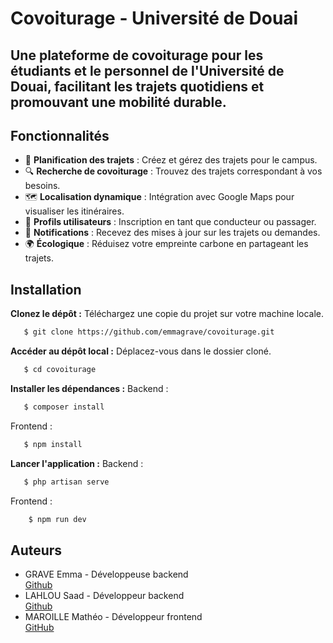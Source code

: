 # Covoiturage - Université de Douai
Une plateforme de covoiturage pour les étudiants et le personnel de l'Université de Douai, facilitant les trajets quotidiens et promouvant une mobilité durable.
---

## Fonctionnalités
- 📅 **Planification des trajets** : Créez et gérez des trajets pour le campus.
- 🔍 **Recherche de covoiturage** : Trouvez des trajets correspondant à vos besoins.
- 🗺️ **Localisation dynamique** : Intégration avec Google Maps pour visualiser les itinéraires.
- 👥 **Profils utilisateurs** : Inscription en tant que conducteur ou passager.
- 🔔 **Notifications** : Recevez des mises à jour sur les trajets ou demandes.
- 🌍 **Écologique** : Réduisez votre empreinte carbone en partageant les trajets.

## Installation
**Clonez le dépôt :**
Téléchargez une copie du projet sur votre machine locale.
```bash
   $ git clone https://github.com/emmagrave/covoiturage.git
```

**Accéder au dépôt local :**
Déplacez-vous dans le dossier cloné.
```bash
   $ cd covoiturage
```

**Installer les dépendances :**
Backend :
```bash
   $ composer install
```
Frontend :
```bash
   $ npm install
```

**Lancer l'application :**
Backend :
```bash
   $ php artisan serve
```
Frontend :
```bash
    $ npm run dev
```


## Auteurs
- GRAVE Emma - Développeuse backend  
 [Github](https://github.com/emmagrave)
- LAHLOU Saad - Développeur backend  
[Github](https://github.com/lahlousaad4)
- MAROILLE Mathéo - Développeur frontend  
[GitHub](https://github.com/Jus2papaille)
